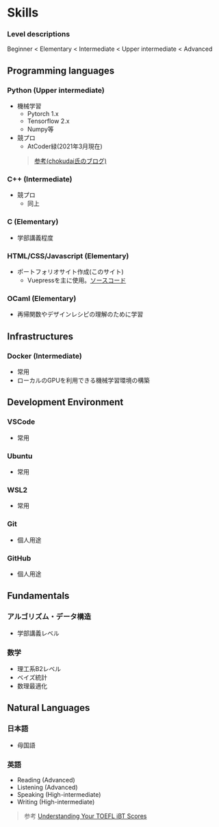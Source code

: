 # Skills


### Level descriptions
Beginner < Elementary < Intermediate < Upper intermediate < Advanced


## Programming languages

### Python (Upper intermediate)
- 機械学習
    - Pytorch 1.x
    - Tensorflow 2.x
    - Numpy等
- 競プロ
    - AtCoder緑(2021年3月現在)
    > [参考(chokudai氏のブログ)](http://chokudai.hatenablog.com/entry/2019/02/11/155904)

### C++ (Intermediate)
- 競プロ
    - 同上

### C (Elementary)
- 学部講義程度

### HTML/CSS/Javascript (Elementary)
- ポートフォリオサイト作成(このサイト)
    - Vuepressを主に使用。[ソースコード](https://github.com/maronuu/bio)

### OCaml (Elementary)
- 再帰関数やデザインレシピの理解のために学習

## Infrastructures

### Docker (Intermediate)
- 常用
- ローカルのGPUを利用できる機械学習環境の構築

## Development Environment

### VSCode 
- 常用

### Ubuntu
- 常用

### WSL2
- 常用

### Git
- 個人用途

### GitHub
- 個人用途


## Fundamentals

### アルゴリズム・データ構造
- 学部講義レベル

### 数学
- 理工系B2レベル
- ベイズ統計
- 数理最適化


## Natural Languages

### 日本語
- 母国語

### 英語
- Reading (Advanced)
- Listening (Advanced)
- Speaking (High-intermediate)
- Writing (High-intermediate)
> 参考 [Understanding Your TOEFL iBT Scores](https://www.ets.org/toefl/test-takers/ibt/scores/understanding/)
